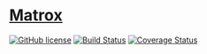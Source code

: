 # [Matrox](https://www.npmjs.com/package/matrox)

[![GitHub license](https://img.shields.io/badge/license-MIT-blue.svg)](https://github.com/facebook/react/blob/master/LICENSE)
[![Build Status](https://travis-ci.com/anthhub/matrox.svg?branch=master&status=passed)](https://travis-ci.com/github/anthhub/matrox)
[![Coverage Status](https://coveralls.io/repos/github/anthhub/matrox/badge.svg?branch=master)](https://coveralls.io/github/anthhub/matrox)
